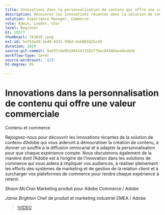 ```yaml
---
title: Innovations dans la personnalisation de contenu qui offre une valeur commerciale
description: découvrez les innovations récentes dans la solution de contenu d’Adobe et comment l’Adobe est le moteur de l’innovation dans les solutions de commerce
solution: Experience Manager, Commerce
role: Admin, Leader, User
level: Beginner
kt: 10577
thumbnail: 343810.jpeg
exl-id: 5ef53a40-1e40-4d31-996d-eeb002d25cd9
duration: 1829
source-git-commit: 9a297cda953d4414131657f9ac84580aea0eabeb
workflow-type: tm+mt
source-wordcount: '123'
ht-degree: 0%

---
```


# Innovations dans la personnalisation de contenu qui offre une valeur commerciale

Contenu et commerce

Rejoignez-nous pour découvrir les innovations récentes de la solution de contenu d’Adobe qui vous aideront à démocratiser la création de contenu, à donner un souffle à la diffusion omnicanal et à adapter la personnalisation pour que chaque expérience compte.  Nous discuterons également de la manière dont l’Adobe est à l’origine de l’innovation dans les solutions de commerce qui vous aidera à impliquer vos audiences, à réaliser pleinement les efforts des systèmes de marketing et de gestion de la relation client et à surcharger vos plateformes de commerce pour rendre chaque expérience à retenir.

*Shaun McCran* Marketing produit pour Adobe Commerce / Adobe

*Jamie Brighton* Chef de produit et marketing industriel EMEA / Adobe

>[!VIDEO](https://video.tv.adobe.com/v/343810/?quality=12&learn=on)
